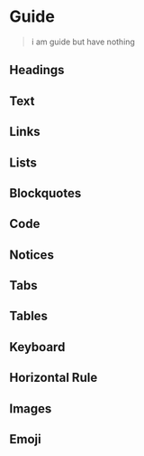# Guide

> i am guide but have nothing

## Headings

## Text

## Links

## Lists

## Blockquotes

## Code

## Notices

## Tabs

## Tables

## Keyboard

## Horizontal Rule

## Images

## Emoji
